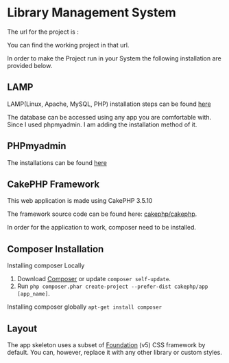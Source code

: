 
# Library Management System

The url for the project is :

You can find the working project in that url.

In order to make the Project run in your System the following installation are provided below.

## LAMP

LAMP(Linux, Apache, MySQL, PHP) installation steps can be found [here](https://www.digitalocean.com/community/tutorials/how-to-install-linux-apache-mysql-php-lamp-stack-on-ubuntu-16-04)

The database can be accessed using any app you are comfortable with. Since I used phpmyadmin. I am adding the installation method of it.

## PHPmyadmin

The installations can be found [here](https://www.digitalocean.com/community/tutorials/how-to-install-and-secure-phpmyadmin-on-ubuntu-16-04)

## CakePHP Framework

This web application is made using CakePHP 3.5.10

The framework source code can be found here: [cakephp/cakephp](https://github.com/cakephp/cakephp).

In order for the application to work, composer need to be installed.

## Composer Installation

Installing composer Locally
1. Download [Composer](https://getcomposer.org/doc/00-intro.md) or update `composer self-update`.
2. Run `php composer.phar create-project --prefer-dist cakephp/app [app_name]`.

Installing composer globally
`apt-get install composer`

## Layout

The app skeleton uses a subset of [Foundation](http://foundation.zurb.com/) (v5) CSS
framework by default. You can, however, replace it with any other library or
custom styles.

